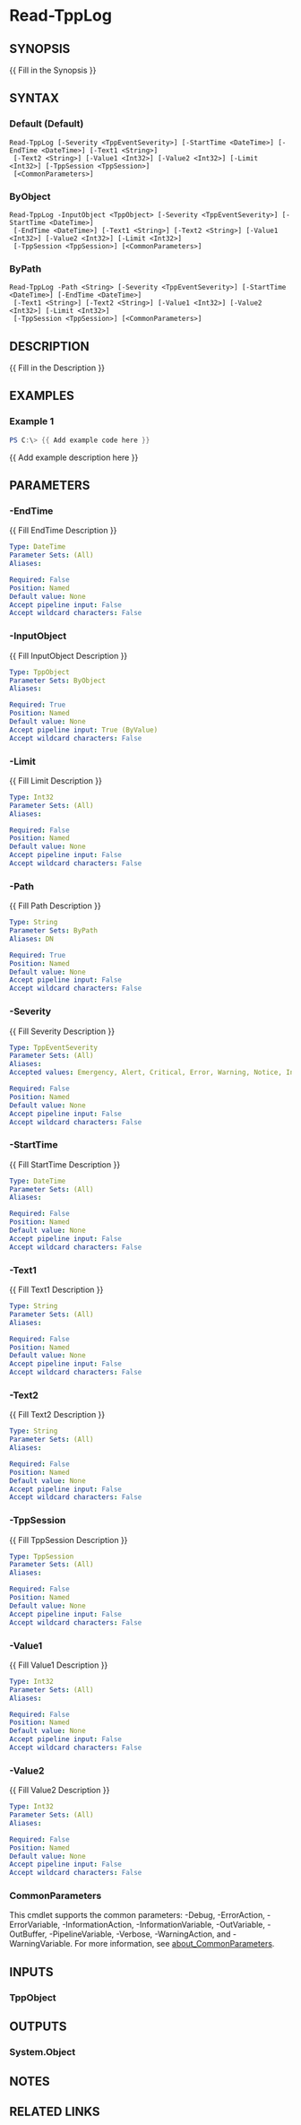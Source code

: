 # Read-TppLog

## SYNOPSIS
{{ Fill in the Synopsis }}

## SYNTAX

### Default (Default)
```
Read-TppLog [-Severity <TppEventSeverity>] [-StartTime <DateTime>] [-EndTime <DateTime>] [-Text1 <String>]
 [-Text2 <String>] [-Value1 <Int32>] [-Value2 <Int32>] [-Limit <Int32>] [-TppSession <TppSession>]
 [<CommonParameters>]
```

### ByObject
```
Read-TppLog -InputObject <TppObject> [-Severity <TppEventSeverity>] [-StartTime <DateTime>]
 [-EndTime <DateTime>] [-Text1 <String>] [-Text2 <String>] [-Value1 <Int32>] [-Value2 <Int32>] [-Limit <Int32>]
 [-TppSession <TppSession>] [<CommonParameters>]
```

### ByPath
```
Read-TppLog -Path <String> [-Severity <TppEventSeverity>] [-StartTime <DateTime>] [-EndTime <DateTime>]
 [-Text1 <String>] [-Text2 <String>] [-Value1 <Int32>] [-Value2 <Int32>] [-Limit <Int32>]
 [-TppSession <TppSession>] [<CommonParameters>]
```

## DESCRIPTION
{{ Fill in the Description }}

## EXAMPLES

### Example 1
```powershell
PS C:\> {{ Add example code here }}
```

{{ Add example description here }}

## PARAMETERS

### -EndTime
{{ Fill EndTime Description }}

```yaml
Type: DateTime
Parameter Sets: (All)
Aliases:

Required: False
Position: Named
Default value: None
Accept pipeline input: False
Accept wildcard characters: False
```

### -InputObject
{{ Fill InputObject Description }}

```yaml
Type: TppObject
Parameter Sets: ByObject
Aliases:

Required: True
Position: Named
Default value: None
Accept pipeline input: True (ByValue)
Accept wildcard characters: False
```

### -Limit
{{ Fill Limit Description }}

```yaml
Type: Int32
Parameter Sets: (All)
Aliases:

Required: False
Position: Named
Default value: None
Accept pipeline input: False
Accept wildcard characters: False
```

### -Path
{{ Fill Path Description }}

```yaml
Type: String
Parameter Sets: ByPath
Aliases: DN

Required: True
Position: Named
Default value: None
Accept pipeline input: False
Accept wildcard characters: False
```

### -Severity
{{ Fill Severity Description }}

```yaml
Type: TppEventSeverity
Parameter Sets: (All)
Aliases:
Accepted values: Emergency, Alert, Critical, Error, Warning, Notice, Info, Debug

Required: False
Position: Named
Default value: None
Accept pipeline input: False
Accept wildcard characters: False
```

### -StartTime
{{ Fill StartTime Description }}

```yaml
Type: DateTime
Parameter Sets: (All)
Aliases:

Required: False
Position: Named
Default value: None
Accept pipeline input: False
Accept wildcard characters: False
```

### -Text1
{{ Fill Text1 Description }}

```yaml
Type: String
Parameter Sets: (All)
Aliases:

Required: False
Position: Named
Default value: None
Accept pipeline input: False
Accept wildcard characters: False
```

### -Text2
{{ Fill Text2 Description }}

```yaml
Type: String
Parameter Sets: (All)
Aliases:

Required: False
Position: Named
Default value: None
Accept pipeline input: False
Accept wildcard characters: False
```

### -TppSession
{{ Fill TppSession Description }}

```yaml
Type: TppSession
Parameter Sets: (All)
Aliases:

Required: False
Position: Named
Default value: None
Accept pipeline input: False
Accept wildcard characters: False
```

### -Value1
{{ Fill Value1 Description }}

```yaml
Type: Int32
Parameter Sets: (All)
Aliases:

Required: False
Position: Named
Default value: None
Accept pipeline input: False
Accept wildcard characters: False
```

### -Value2
{{ Fill Value2 Description }}

```yaml
Type: Int32
Parameter Sets: (All)
Aliases:

Required: False
Position: Named
Default value: None
Accept pipeline input: False
Accept wildcard characters: False
```

### CommonParameters
This cmdlet supports the common parameters: -Debug, -ErrorAction, -ErrorVariable, -InformationAction, -InformationVariable, -OutVariable, -OutBuffer, -PipelineVariable, -Verbose, -WarningAction, and -WarningVariable. For more information, see [about_CommonParameters](http://go.microsoft.com/fwlink/?LinkID=113216).

## INPUTS

### TppObject

## OUTPUTS

### System.Object
## NOTES

## RELATED LINKS
